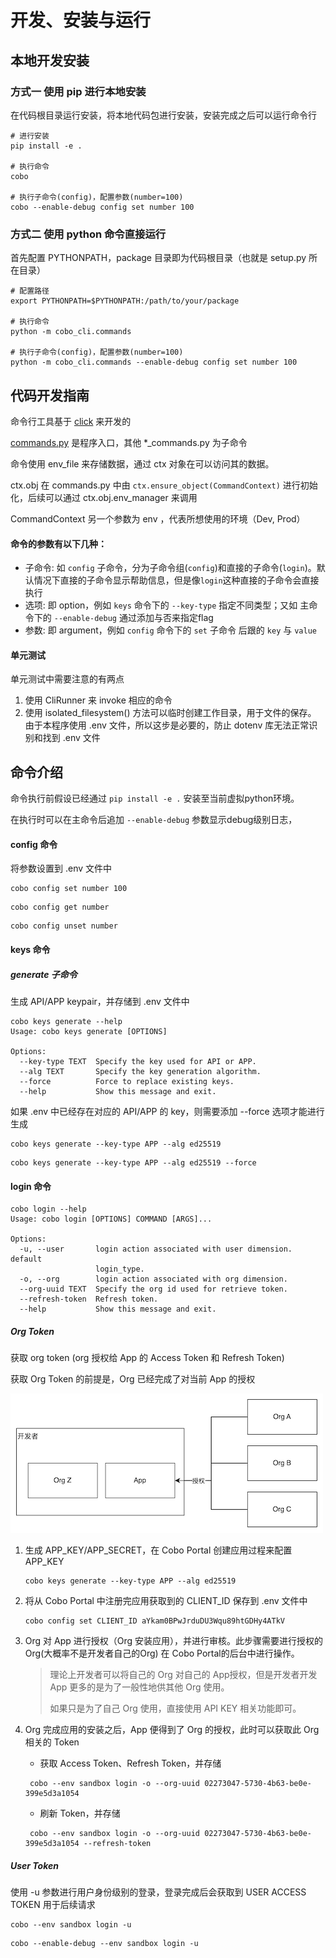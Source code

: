 # 开发、安装与运行
## 本地开发安装

### 方式一 使用 pip 进行本地安装
在代码根目录运行安装，将本地代码包进行安装，安装完成之后可以运行命令行
```shell
# 进行安装
pip install -e .

# 执行命令
cobo

# 执行子命令(config)，配置参数(number=100)
cobo --enable-debug config set number 100
```

### 方式二 使用 python 命令直接运行
首先配置 PYTHONPATH，package 目录即为代码根目录（也就是 setup.py 所在目录）

```shell
# 配置路径
export PYTHONPATH=$PYTHONPATH:/path/to/your/package

# 执行命令
python -m cobo_cli.commands

# 执行子命令(config)，配置参数(number=100)
python -m cobo_cli.commands --enable-debug config set number 100
```

## 代码开发指南

命令行工具基于 [click](https://click.palletsprojects.com/en/8.1.x/) 来开发的

[commands.py](./cobo_cli/commands.py) 是程序入口，其他 *_commands.py 为子命令

命令使用 env_file 来存储数据，通过 ctx 对象在可以访问其的数据。

ctx.obj 在 commands.py 中由 `ctx.ensure_object(CommandContext)` 进行初始化，后续可以通过 ctx.obj.env_manager 来调用

CommandContext 另一个参数为 env ，代表所想使用的环境（Dev, Prod）

#### 命令的参数有以下几种：

 - 子命令: 如 `config` 子命令，分为子命令组(`config`)和直接的子命令(`login`)。默认情况下直接的子命令显示帮助信息，但是像`login`这种直接的子命令会直接执行
 - 选项: 即 option，例如 `keys` 命令下的 `--key-type` 指定不同类型；又如 主命令下的 `--enable-debug` 通过添加与否来指定flag
 - 参数: 即 argument，例如 `config` 命令下的 `set` 子命令 后跟的 `key` 与 `value`

#### 单元测试
单元测试中需要注意的有两点

1) 使用 CliRunner 来 invoke 相应的命令
2) 使用 isolated_filesystem() 方法可以临时创建工作目录，用于文件的保存。
    由于本程序使用 .env 文件，所以这步是必要的，防止 dotenv 库无法正常识别和找到 .env 文件

## 命令介绍

命令执行前假设已经通过 `pip install -e .` 安装至当前虚拟python环境。

在执行时可以在主命令后追加 `--enable-debug` 参数显示debug级别日志，

#### config 命令
将参数设置到 .env 文件中

```shell
cobo config set number 100
```
```shell
cobo config get number
```
```shell
cobo config unset number
```

#### keys 命令

##### generate 子命令
生成 API/APP keypair，并存储到 .env 文件中

```text
cobo keys generate --help
Usage: cobo keys generate [OPTIONS]

Options:
  --key-type TEXT  Specify the key used for API or APP.
  --alg TEXT       Specify the key generation algorithm.
  --force          Force to replace existing keys.
  --help           Show this message and exit.
```

如果 .env 中已经存在对应的 API/APP 的 key，则需要添加 --force 选项才能进行生成

```shell
cobo keys generate --key-type APP --alg ed25519
```

```shell
cobo keys generate --key-type APP --alg ed25519 --force
```

#### login 命令

```text
cobo login --help
Usage: cobo login [OPTIONS] COMMAND [ARGS]...

Options:
  -u, --user       login action associated with user dimension. default
                   login_type.
  -o, --org        login action associated with org dimension.
  --org-uuid TEXT  Specify the org id used for retrieve token.
  --refresh-token  Refresh token.
  --help           Show this message and exit.
```

##### Org Token
获取 org token (org 授权给 App 的 Access Token 和 Refresh Token)

获取 Org Token 的前提是，Org 已经完成了对当前 App 的授权

![](./cobo_cli/media/org_app.png)

1) 生成 APP_KEY/APP_SECRET，在 Cobo Portal 创建应用过程来配置 APP_KEY 
    ```shell
    cobo keys generate --key-type APP --alg ed25519
    ```

2) 将从 Cobo Portal 中注册完应用获取到的 CLIENT_ID 保存到 .env 文件中
    ```shell
    cobo config set CLIENT_ID aYkam0BPwJrduDU3Wqu89htGDHy4ATkV
    ```

3) Org 对 App 进行授权（Org 安装应用），并进行审核。此步骤需要进行授权的 Org(大概率不是开发者自己的Org) 在 Cobo Portal的后台中进行操作。

   > 理论上开发者可以将自己的 Org 对自己的 App授权，但是开发者开发 App 更多的是为了一般性地供其他 Org 使用。
   > 
   > 如果只是为了自己 Org 使用，直接使用 API KEY 相关功能即可。

4) Org 完成应用的安装之后，App 便得到了 Org 的授权，此时可以获取此 Org 相关的 Token

   - 获取 Access Token、Refresh Token，并存储
   ```shell
    cobo --env sandbox login -o --org-uuid 02273047-5730-4b63-be0e-399e5d3a1054
    ```
   - 刷新 Token，并存储
   ```shell
    cobo --env sandbox login -o --org-uuid 02273047-5730-4b63-be0e-399e5d3a1054 --refresh-token
    ```

##### User Token

使用 -u 参数进行用户身份级别的登录，登录完成后会获取到 USER ACCESS TOKEN 用于后续请求

```shell
cobo --env sandbox login -u
```
```shell
cobo --enable-debug --env sandbox login -u
```

